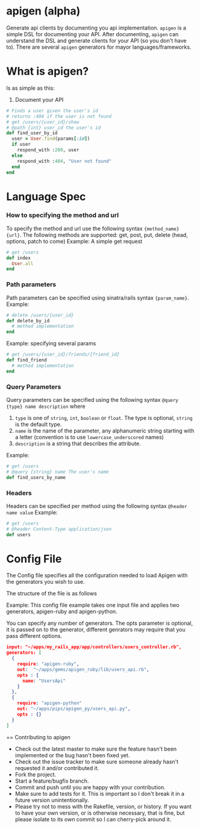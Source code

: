 apigen (alpha)
==============

Generate api clients by documenting you api implementation. `apigen` is
a simple DSL for documenting your API. After documenting, `apigen` can
understand the DSL and generate clients for your API (so you don't have
to). There are several `apigen` generators for mayor languages/frameworks.

What is apigen?
===============

Is as simple as this:
1. Document your API
```ruby
# Finds a user given the user's id
# returns :404 if the user is not found
# get /users/{user_id}/show
# @path {int} user_id the user's id
def find_user_by_id
  user = User.find(params[:id])
  if user
    respond_with :200, user
  else
    respond_with :404, "User not found"
  end
end
```

Language Spec
=============

### How to specifying the method and url
To specify the method and url use the following syntax `{method_name} {url}`. The following methods
are supported: get, post, put, delete (head, options, patch to come)
Example: A simple get request
```ruby
# get /users
def index
  User.all
end
```

### Path parameters
Path parameters can be specified using sinatra/rails syntax `{param_name}`.
Example:
```ruby
# delete /users/{user_id}
def delete_by_id
  # method implementation
end
```

Example: specifying several params
```ruby
# get /users/{user_id}/friends/{friend_id}
def find_friend
  # method implementation
end
```

### Query Parameters
Query parameters can be specified using the following syntax `@query
{type} name description` where
1. `type` is one of `string`, `int`, `boolean` or `float`. The type is
   optional, `string` is the default type.
2. `name` is the name of the parameter, any alphanumeric string starting
   with a letter (convention is to use `lowercase_underscored` names)
3. `description` is a string that describes the attribute.

Example:
```ruby
# get /users
# @query {string} name The user's name
def find_users_by_name
```

### Headers
Headers can be specified per method using the following syntax `@header name value`
Example:
```ruby
# get /users
# @header Content-Type application/json
def users
```

Config File
===========
The Config file specifies all the configuration needed to load Apigen
with the generators you wish to use.

The structure of the file is as follows

Example:
This config file example takes one input file and applies two
generators, apigen-ruby and apigen-python.

You can specify any number of generators.
The opts parameter is optional, it is passed on to the generator,
different genrators may require that you pass different options.

```json
input: "~/apps/my_rails_app/app/controllers/users_controller.rb",
generators: [
  {
    require: "apigen-ruby",
    out:  "~/apps/gems/apigen_ruby/lib/users_api.rb",
    opts : {
      name: "UsersApi"
    }
  },
  {
    require: "apigen-python"
    out: "~/apps/pips/apigen_py/users_api.py",
    opts : {}
  }
]
```

== Contributing to apigen
 
* Check out the latest master to make sure the feature hasn't been implemented or the bug hasn't been fixed yet.
* Check out the issue tracker to make sure someone already hasn't requested it and/or contributed it.
* Fork the project.
* Start a feature/bugfix branch.
* Commit and push until you are happy with your contribution.
* Make sure to add tests for it. This is important so I don't break it in a future version unintentionally.
* Please try not to mess with the Rakefile, version, or history. If you want to have your own version, or is otherwise necessary, that is fine, but please isolate to its own commit so I can cherry-pick around it.

